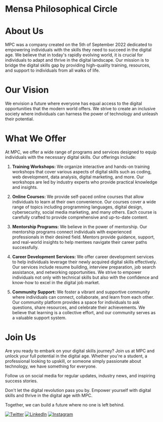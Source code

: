 # Mensa Philosophical Circle

# About Us
MPC was a company created on the 5th of September 2022 dedicated to empowering individuals with the skills they need to succeed in the digital age. We believe that in today's rapidly evolving world, it is crucial for individuals to adapt and thrive in the digital landscape. Our mission is to bridge the digital skills gap by providing high-quality training, resources, and support to individuals from all walks of life.

# Our Vision
We envision a future where everyone has equal access to the digital opportunities that the modern world offers. We strive to create an inclusive society where individuals can harness the power of technology and unleash their potential.

# What We Offer
At MPC, we offer a wide range of programs and services designed to equip individuals with the necessary digital skills. Our offerings include:

1. **Training Workshops:** We organize interactive and hands-on training workshops that cover various aspects of digital skills such as coding, web development, data analysis, digital marketing, and more. Our workshops are led by industry experts who provide practical knowledge and insights.

2. **Online Courses:** We provide self-paced online courses that allow individuals to learn at their own convenience. Our courses cover a wide range of topics including programming languages, digital design, cybersecurity, social media marketing, and many others. Each course is carefully crafted to provide comprehensive and up-to-date content.

3. **Mentorship Programs:** We believe in the power of mentorship. Our mentorship programs connect individuals with experienced professionals in their desired field. Mentors provide guidance, support, and real-world insights to help mentees navigate their career paths successfully.

4. **Career Development Services:** We offer career development services to help individuals leverage their newly acquired digital skills effectively. Our services include resume building, interview preparation, job search assistance, and networking opportunities. We strive to empower individuals not only with technical skills but also with the confidence and know-how to excel in the digital job market.

5. **Community Support:** We foster a vibrant and supportive community where individuals can connect, collaborate, and learn from each other. Our community platform provides a space for individuals to ask questions, share resources, and celebrate their achievements. We believe that learning is a collective effort, and our community serves as a valuable support system.

# Join Us
Are you ready to embark on your digital skills journey? Join us at MPC and unlock your full potential in the digital age. Whether you're a student, a professional looking to upskill, or someone simply passionate about technology, we have something for everyone.

Follow us on social media for regular updates, industry news, and inspiring success stories.

Don't let the digital revolution pass you by. Empower yourself with digital skills and thrive in the digital age with MPC. 

Together, we can build a future where no one is left behind.


[![Twitter](https://img.shields.io/badge/Twitter-MPC-blue.svg)](https://twitter.com/mpcircle)
[![LinkedIn](https://img.shields.io/badge/LinkedIn-MPC-blue.svg)](https://www.linkedin.com/showcase/mensa-philosophical-circle/)
[![Instagram](https://img.shields.io/badge/Instagram-MPC-blue.svg)](https://instagram.com/mensaphilosophicalcircle)

